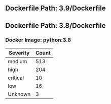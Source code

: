 ## Dockerfile Path: 3.9/Dockerfile


## Dockerfile Path: 3.8/Dockerfile

### Docker Image: python:3.8
| Severity | Count |
|----------|-------|
| medium | 513 |
| high | 204 |
| critical | 10 |
| low | 16 |
| Unknown | 3 |